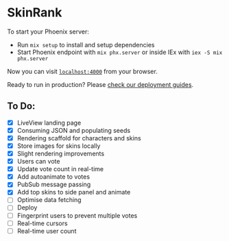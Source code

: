 # SkinRank

To start your Phoenix server:

- Run `mix setup` to install and setup dependencies
- Start Phoenix endpoint with `mix phx.server` or inside IEx with `iex -S mix phx.server`

Now you can visit [`localhost:4000`](http://localhost:4000) from your browser.

Ready to run in production? Please [check our deployment guides](https://hexdocs.pm/phoenix/deployment.html).

## To Do:

- [x] LiveView landing page
- [x] Consuming JSON and populating seeds
- [x] Rendering scaffold for characters and skins
- [x] Store images for skins locally
- [x] Slight rendering improvements
- [x] Users can vote
- [x] Update vote count in real-time
- [x] Add autoanimate to votes
- [x] PubSub message passing
- [x] Add top skins to side panel and animate
- [ ] Optimise data fetching
- [ ] Deploy
- [ ] Fingerprint users to prevent multiple votes
- [ ] Real-time cursors
- [ ] Real-time user count
